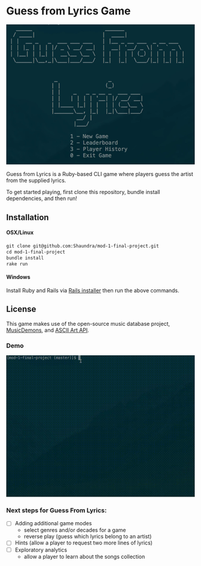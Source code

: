 # Guess from Lyrics Game

![menu](app/assets/guess_from_lyrics_top_menu.png)

Guess from Lyrics is a Ruby-based CLI game where players guess the artist from the supplied lyrics.

To get started playing, first clone this repository, bundle install dependencies, and then run!

## Installation
#### OSX/Linux
```
git clone git@github.com:Shaundra/mod-1-final-project.git
cd mod-1-final-project
bundle install
rake run
```

#### Windows
Install Ruby and Rails via [Rails installer](http://railsinstaller.org) then run the above commands.

## License
This game makes use of the open-source music database project, [MusicDemons](https://musicdemons.com/api), and [ASCII Art API](https://artii.herokuapp.com/).

### Demo
![demo](app/assets/demo.gif)

### Next steps for Guess From Lyrics:
- [ ] Adding additional game modes
  - select genres and/or decades for a game
  - reverse play (guess which lyrics belong to an artist)
- [ ] Hints (allow a player to request two more lines of lyrics)
- [ ] Exploratory analytics
  - allow a player to learn about the songs collection
